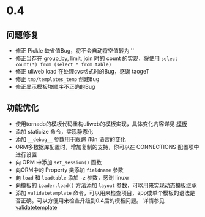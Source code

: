 # 0.4

## 问题修复

* 修正 Pickle 缺省值Bug，将不会自动将空值转为 ''
* 修正当存在 group_by, limit, join 时的 count 的实现，将使用 `select count(*) from (select * from table)`
* 修正 uliweb load 在处理cvs格式时的Bug，感谢 taogeT
* 修正 `tmp/templates_temp` 创建Bug
* 修正显示模板块顺序不正确的Bug

## 功能优化

* 使用tornado的模板代码重构uliweb的模板实现，具体变化内容详见 [模板](../template.html)
* 添加 staticize 命令，实现静态化
* 添加 `__debug__` 参数用于跟踪 i18n 语言的变化
* ORM多数据库配置时，增加复制的支持，你可以在 CONNECTIONS 配置项中进行设置
* 向 ORM 中添加 `set_session()` 函数
* 向ORM中的 Property 类添加 `fieldname` 参数
* 向 `load` 和 `loadtable` 添加 `-z` 参数，感谢 linuxr
* 向模板的 `Loader.load()` 方法添加 `layout` 参数，可以用来实现动态模板继承
* 添加 `validatetemplate` 命令，可以用来检查项目，app或单个模板的语法是否正确。可以方便用来检查升级到0.4后的模板问题。 详情参见 [validatetemplate](../manage_guide.html#validatetemplate)